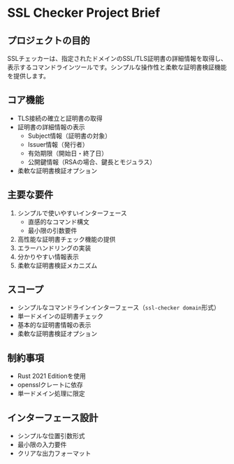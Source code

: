 # SSL Checker Project Brief

## プロジェクトの目的
SSLチェッカーは、指定されたドメインのSSL/TLS証明書の詳細情報を取得し、表示するコマンドラインツールです。シンプルな操作性と柔軟な証明書検証機能を提供します。

## コア機能
- TLS接続の確立と証明書の取得
- 証明書の詳細情報の表示
  - Subject情報（証明書の対象）
  - Issuer情報（発行者）
  - 有効期限（開始日・終了日）
  - 公開鍵情報（RSAの場合、鍵長とモジュラス）
- 柔軟な証明書検証オプション

## 主要な要件
1. シンプルで使いやすいインターフェース
   - 直感的なコマンド構文
   - 最小限の引数要件
2. 高性能な証明書チェック機能の提供
3. エラーハンドリングの実装
4. 分かりやすい情報表示
5. 柔軟な証明書検証メカニズム

## スコープ
- シンプルなコマンドラインインターフェース（`ssl-checker domain`形式）
- 単一ドメインの証明書チェック
- 基本的な証明書情報の表示
- 柔軟な証明書検証オプション

## 制約事項
- Rust 2021 Editionを使用
- opensslクレートに依存
- 単一ドメイン処理に限定

## インターフェース設計
- シンプルな位置引数形式
- 最小限の入力要件
- クリアな出力フォーマット